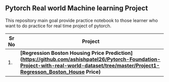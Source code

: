 ## Pytorch Real world Machine learning Project

This repository main goal provide practice notebook to those learner who want to do practice for real time project of pytorch.

| Sr No | Project                                                      |
| ----- | ------------------------------------------------------------ |
| 1.    | **[Regression Boston Housing Price Prediction](https://github.com/ashishpatel26/Pytorch-Foundation-Project-with-real-world-dataset/tree/master/Project1-Regresson_Boston_House Price)** |

